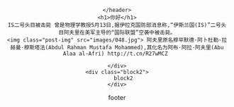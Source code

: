 
<!DOCTYPE html>

<html>
<head>
	<meta charset="UTF-8"/>
	<link rel="stylesheet" type="text/css" href="style/post1.css"/>
	<link rel="stylesheet"  href="font-awesome-4.3.0/css/font-awesome.min.css">
</head>
<body>
	<header class="header">
		
	</header>
	<h1>你好</h1>
	IS二号头目被击毙 曾是物理学教授5月13日,据伊拉克国防部消息称,“伊斯兰国(IS)”二号头目阿夫里在美军主导的“国际联盟”空袭中被击毙。
	<img class="post-img" src="images/048.jpg"> 阿夫里原名穆罕默德·阿卜杜勒·拉赫曼·穆斯塔法(Abdul Rahman Mustafa Mohammed),其化名为阿布·阿拉·阿夫里(Abu Alaa al-Afri) http://t.cn/R27wMCZ 
<div class="clearfix container">
	<div class="icon">
		<i class="fa fa-cart-arrow-down"></i>
</div>
	<div class="block1">
		

	</div>
	<div class="block2">
		block2
	</div>

</div>	
<div class="footer">
footer
</div>

</body>


</html>